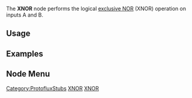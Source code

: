 <languages></languages> <translate>

The **XNOR** node performs the logical [exclusive
NOR](https://en.wikipedia.org/wiki/XNOR_gate) (XNOR) operation on inputs
A and B.

## Usage

## Examples

## Node Menu

</translate>

[Category:ProtofluxStubs](Category:ProtofluxStubs "wikilink")
[XNOR](Category:Protoflux{{#translation:}} "wikilink")
[XNOR](Category:Protoflux:Operators{{#translation:}} "wikilink")